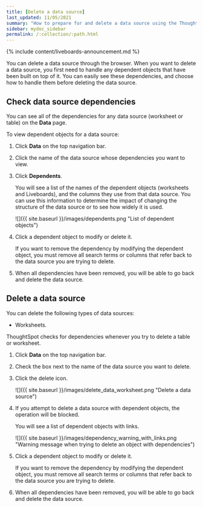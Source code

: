 ```yaml
---
title: [Delete a data source]
last_updated: 11/05/2021
summary: "How to prepare for and delete a data source using the ThoughtSpot application."
sidebar: mydoc_sidebar
permalink: /:collection/:path.html
---
```


{% include content/liveboards-announcement.md %}

You can delete a data source through the browser. When you want to delete a data source, you first need to handle any dependent objects that have been built on top of it. You can easily see these dependencies, and choose how to handle them before deleting the data source.


## Check data source dependencies

You can see all of the dependencies for any data source (worksheet or table) on the **Data** page.

To view dependent objects for a data source:

1. Click **Data** on the top navigation bar.

2. Click the name of the data source whose dependencies you want to view.

3. Click **Dependents**.

    You will see a list of the names of the dependent objects (worksheets and Liveboards), and the columns they use from that data source. You can use this information to determine the impact of changing the structure of the data source or to see how widely it is used.

     ![]({{ site.baseurl }}/images/dependents.png "List of dependent objects")

4. Click a dependent object to modify or delete it.

    If you want to remove the dependency by modifying the dependent object, you must remove all search terms or columns that refer back to the data source you are trying to delete.

5. When all dependencies have been removed, you will be able to go back and delete the data source.

## Delete a data source

You can delete the following types of data sources:

-   Worksheets.

ThoughtSpot checks for dependencies whenever you try to delete a table or worksheet.

1. Click **Data** on the top navigation bar.

2. Check the box next to the name of the data source you want to delete.

3. Click the delete icon.

     ![]({{ site.baseurl }}/images/delete_data_worksheet.png "Delete a data source")

4. If you attempt to delete a data source with dependent objects, the operation will be blocked.

   You will see a list of dependent objects with links.

     ![]({{ site.baseurl }}/images/dependency_warning_with_links.png "Warning message when trying to delete an object with
                                dependencies")

5. Click a dependent object to modify or delete it.

    If you want to remove the dependency by modifying the dependent object, you must remove all search terms or columns that refer back to the data source you are trying to delete.

6. When all dependencies have been removed, you will be able to go back and delete the data source.
